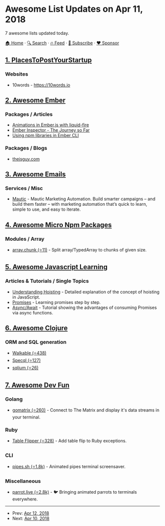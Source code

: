 # Awesome List Updates on Apr 11, 2018

7 awesome lists updated today.

[🏠 Home](/README.md) · [🔍 Search](https://www.trackawesomelist.com/search/) · [🔥 Feed](https://www.trackawesomelist.com/rss.xml) · [📮 Subscribe](https://trackawesomelist.us17.list-manage.com/subscribe?u=d2f0117aa829c83a63ec63c2f&id=36a103854c) · [❤️  Sponsor](https://github.com/sponsors/theowenyoung)



## [1. PlacesToPostYourStartup](/content/mmccaff/PlacesToPostYourStartup/README.md)

### Websites

*   10words - <https://10words.io>

## [2. Awesome Ember](/content/ember-community-russia/awesome-ember/README.md)

### Packages / Articles

*   [Animations in Ember.js with liquid-fire](https://www.airpair.com/ember.js/posts/animations-in-emberjs-with-liquidfire)
*   [Ember Inspector - The Journey so Far](https://shipshape.io/blog/ember-inspector-the-journey-so-far/)
*   [Using npm libraries in Ember CLI](https://simplabs.com/blog/2017/02/13/npm-libs-in-ember-cli.html)

### Packages / Blogs

*   [thejsguy.com](https://thejsguy.com/)

## [3. Awesome Emails](/content/jonathandion/awesome-emails/README.md)

### Services / Misc

*   [Mautic](https://mautic.com/) - Mautic Marketing Automation. Build smarter campaigns – and build them faster – with marketing automation that’s quick to learn, simple to use, and easy to iterate.

## [4. Awesome Micro Npm Packages](/content/parro-it/awesome-micro-npm-packages/README.md)

### Modules / Array

*   [array.chunk (⭐11)](https://github.com/zhiyelee/array.chunk) - Split array/TypedArray to chunks of given size.

## [5. Awesome Javascript Learning](/content/micromata/awesome-javascript-learning/README.md)

### Articles & Tutorials / Single Topics

*   [Understanding Hoisting](https://scotch.io/tutorials/understanding-hoisting-in-javascript) - Detailed explanation of the concept of hoisting in JavaScript.
*   [Promises](http://www.sohamkamani.com/blog/2016/08/28/incremenal-tutorial-to-promises/) - Learning promises step by step.
*   [Async/Await](https://hackernoon.com/6-reasons-why-javascripts-async-await-blows-promises-away-tutorial-c7ec10518dd9) - Tutorial showing the advantages of consuming Promises via async functions.

## [6. Awesome Clojure](/content/razum2um/awesome-clojure/README.md)

### ORM and SQL generation

*   [Walkable (⭐438)](https://github.com/walkable-server/walkable)
*   [Specql (⭐127)](https://github.com/tatut/specql/)
*   [sqlium (⭐26)](https://github.com/TheLadders/sqlium/)

## [7. Awesome Dev Fun](/content/mislavcimpersak/awesome-dev-fun/README.md)

### Golang

*   [gomatrix (⭐260)](https://github.com/GeertJohan/gomatrix) - Connect to The Matrix and display it's data streams in your terminal.

### Ruby

*   [Table Flipper (⭐328)](https://github.com/iridakos/table_flipper) - Add table flip to Ruby exceptions.

### CLI

*   [pipes.sh (⭐1.8k)](https://github.com/pipeseroni/pipes.sh) - Animated pipes terminal screensaver.

### Miscellaneous

*   [parrot.live (⭐2.8k)](https://github.com/hugomd/parrot.live) - 🐦 Bringing animated parrots to terminals everywhere.

---

- Prev: [Apr 12, 2018](/content/2018/04/12/README.md)
- Next: [Apr 10, 2018](/content/2018/04/10/README.md)